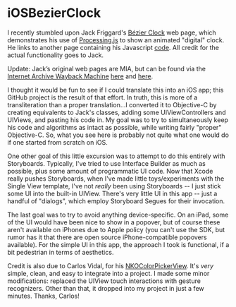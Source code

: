 iOSBezierClock
==============

I recently stumbled upon Jack Friggard's [Bézier Clock](http://jackf.net/bezier-clock/) web page, which demonstrates his use of [Processing.js](http://processingjs.org/) to show an animated "digital" clock. He links to another page containing his Javascript [code](http://jackf.net/bezier-clock/bezier_clock.pde). All credit for the actual functionality goes to Jack. 

Update: Jack’s original web pages are MIA, but can be found via the [Internet Archive Wayback Machine](http://archive.org/web/) [here](http://web.archive.org/web/20150415161240/http://jackf.net/bezier-clock/) and [here](http://web.archive.org/web/20150409000842/http://jackf.net/bezier-clock/bezier_clock.pde).

I thought it would be fun to see if I could translate this into an iOS app; this GitHub project is the result of that effort. In truth, this is more of a transliteration than a proper translation...I converted it to Objective-C by creating equivalents to Jack's classes, adding some UIViewControllers and UIViews, and pasting his code in. My goal was to try to simultaneously keep his code and algorithms as intact as possible, while writing fairly "proper" Objective-C. So, what you see here is probably not quite what one would do if one started from scratch on iOS.

One other goal of this little excursion was to attempt to do this entirely with Storyboards. Typically, I've tried to use Interface Builder as much as possible, plus some amount of programmatic UI code. Now that Xcode really pushes Storyboards, when I've made little toys/experiments with the Single View template, I've not *really* been using Storyboards -- I just stick some UI into the built-in UIView. There's very little UI in this app -- just a handful of "dialogs", which employ Storyboard Segues for their invocation.

The last goal was to try to avoid anything device-specific. On an iPad, some of the UI would have been nice to show in a popover, but of course these aren't available on iPhones due to Apple policy (you can't use the SDK, but rumor has it that there are open source iPhone-compatible popovers available). For the simple UI in this app, the approach I took is functional, if a bit pedestrian in terms of aesthetics.

Credit is also due to Carlos Vidal, for his [NKOColorPickerView](https://github.com/FWCarlos/NKOColorPickerView-Example-iOS). It's *very* simple, clean, and easy to integrate into a project. I made some minor modifications: replaced the UIView touch interactions with gesture recognizers. Other than that, it dropped into my project in just a few minutes. Thanks, Carlos!
